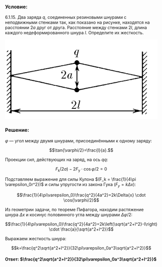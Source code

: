 ###  Условие: 

$6.1.15.$ Два заряда $q$, соединенных резиновыми шнурами с неподвижными стенками так, как показано на рисунке, находятся на расстоянии $2a$ друг от друга. Расстояние между стенками $2l$, длина каждого недеформированного шнура $l$. Определите их жесткость. 

![К задаче $6.1.15$|550x287, 45%](../../img/6.1.15/statement.png) 

###  Решение: 

$\varphi$ — угол между двумя шнурами, присоединёнными к одному заряду:

$$\tan{\varphi/2}=\frac{l}{a}.$$ 

Проекции сил, действующих на заряд, на ось $qq$: 

$$F_k(2a)-2F_{\text{у}} \cdot \cos{\varphi/2}=0$$ 

Подставляем выражение для силы Кулона $(F_k = \frac{1}{4\pi \varepsilon_0r^2})$ и силы упругости из закона Гука $(F_у = k\Delta x)$:

$$\frac{1}{4\pi\varepsilon_0}\frac{q^2}{4a^2}=2k\Delta{x} \cdot \cos{\varphi/2}$$ 

Из геометрии задачи, по теореме Пифагора, находим растяжение шнура $\Delta x$ и косинус половинного угла между шнурами $\Delta \varphi /2$:

$$\frac{1}{4\pi\varepsilon_0}\frac{q^2}{4a^2}=2k\left(\sqrt{a^2+l^2}-l\right) \cdot \frac{a}{\sqrt{a^2+l^2}}$$

Выражаем жесткость шнура:

$$k=\frac{q^2\sqrt{a^2+l^2}}{32\pi\varepsilon_0a^3\sqrt{a^2+l^2}}$$ 

#### Ответ: $\frac{q^2\sqrt{a^2+l^2}}{32\pi\varepsilon_0a^3\sqrt{a^2+l^2}}$ 
